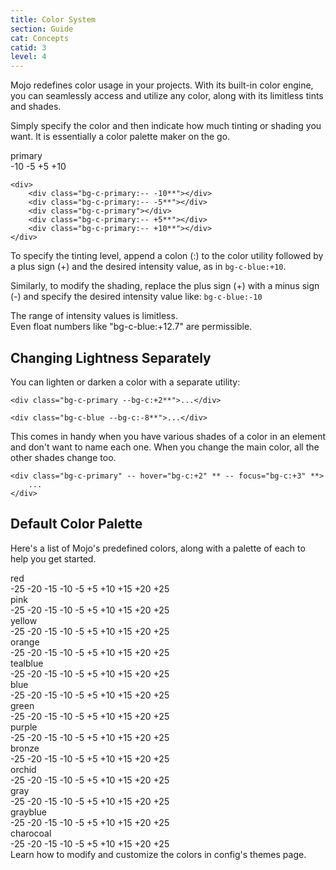 ```yaml
---
title: Color System
section: Guide
cat: Concepts
catid: 3
level: 4
---
```


Mojo redefines color usage in your projects. With its built-in color engine, you can seamlessly access and utilize any color, along with its limitless tints and shades.

Simply specify the color and then indicate how much tinting or shading you want. It is essentially a color palette maker on the go.

<utldemo abovecode="true">
    <div class="w-full overflow-auto">
        <div class="mb-2 text-a-center">primary</div>
        <div class="w-full d-flex a-items-center j-content-center gap-3" _="(> div) d-flex a-items-center flex-shrink-0 j-content-center w-12 h-12 text-c-white text-sm rounded-sm (<@media(max-width:400px) {> div}) w-8 h-8">
            <div class="bg-c-primary:-10"></div>
            <div class="bg-c-primary:-5"></div>
            <div class="bg-c-primary !rounded-full"></div>
            <div class="bg-c-primary:+5"></div>
            <div class="bg-c-primary:+10"></div>
        </div>
        <div class="mt-2 w-full d-flex a-items-center j-content-center gap-3" _="(span) w-12 d-flex a-items-center text-80 flex-shrink-0 j-content-center (<@media(max-width:400px) {span}) w-8">
            <span>-10</span>
            <span>-5</span>
            <span></span>
            <span>+5</span>
            <span>+10</span>
        </div>
    </div>

</utldemo>
<showcode lang="html">

```
<div>
    <div class="bg-c-primary:-- -10**"></div>
    <div class="bg-c-primary:-- -5**"></div>
    <div class="bg-c-primary"></div>
    <div class="bg-c-primary:-- +5**"></div>
    <div class="bg-c-primary:-- +10**"></div>
</div>
```

</showcode>

To specify the tinting level, append a colon (:) to the color utility followed by a plus sign (+) and the desired intensity value, as in `bg-c-blue:+10`.

Similarly, to modify the shading, replace the plus sign (+) with a minus sign (-) and specify the desired intensity value like: `bg-c-blue:-10`

<alert-box type="info">
  <span>
    The range of intensity values is limitless.<br> Even float numbers like <span class="text-c-blue">"bg-c-blue:+12.7"</span> are permissible.
  </span>
</alert-box>

## Changing Lightness Separately

You can lighten or darken a color with a separate utility:

<showcode lang="html">

```
<div class="bg-c-primary --bg-c:+2**">...</div>

<div class="bg-c-blue --bg-c:-8**">...</div>
```

</showcode>

This comes in handy when you have various shades of a color in an element and don't want to name each one. When you change the main color, all the other shades change too.

<showcode lang="html">

```
<div class="bg-c-primary" -- hover="bg-c:+2" ** -- focus="bg-c:+3" **>
    ...
</div>
```

</showcode>

## Default Color Palette

Here's a list of Mojo's predefined colors, along with a palette of each to help you get started.

<utldemo _="(.demo) flex-col gap-3">
    <div class="w-full overflow-auto">
        <div class="mb-2 text-a-center">red</div>
        <div class="w-full d-flex a-items-center j-content-center gap-3" _="(> div) d-flex a-items-center flex-shrink-0 j-content-center w-8 h-8 text-c-white text-sm rounded-sm (<@media(min-width:768px) {> div}) w-12 h-12 (<@media(max-width:400px) {> div}) w-6 h-6">
            <div class="bg-c-red:-25" i-sm="!d-none"></div>
            <div class="bg-c-red:-20" i-sm="!d-none"></div>
            <div class="bg-c-red:-15"></div>
            <div class="bg-c-red:-10"></div>
            <div class="bg-c-red:-5"></div>
            <div class="bg-c-red !rounded-full"></div>
            <div class="bg-c-red:+5"></div>
            <div class="bg-c-red:+10"></div>
            <div class="bg-c-red:+15"></div>
            <div class="bg-c-red:+20" i-sm="!d-none"></div>
            <div class="bg-c-red:+25" i-sm="!d-none"></div>
        </div>
        <div class="mt-2 w-full d-flex a-items-center j-content-center gap-3" _="(span) w-8 d-flex a-items-center text-80 flex-shrink-0 j-content-center (<@media(min-width:768px) {span}) w-12 (<@media(max-width:400px) {span}) w-6">
            <span i-sm="!d-none">-25</span>
            <span i-sm="!d-none">-20</span>
            <span>-15</span>
            <span>-10</span>
            <span>-5</span>
            <span></span>
            <span>+5</span>
            <span>+10</span>
            <span>+15</span>
            <span i-sm="!d-none">+20</span>
            <span i-sm="!d-none">+25</span>
        </div>
    </div> 
    <div class="w-full overflow-auto">
        <div class="mb-2 text-a-center">pink</div>
        <div class="w-full d-flex a-items-center j-content-center gap-3" _="(> div) d-flex a-items-center flex-shrink-0 j-content-center w-8 h-8 text-c-white text-sm rounded-sm (<@media(min-width:768px) {> div}) w-12 h-12 (<@media(max-width:400px) {> div}) w-6 h-6">
            <div class="bg-c-pink:-25" i-sm="!d-none"></div>
            <div class="bg-c-pink:-20" i-sm="!d-none"></div>
            <div class="bg-c-pink:-15"></div>
            <div class="bg-c-pink:-10"></div>
            <div class="bg-c-pink:-5"></div>
            <div class="bg-c-pink !rounded-full"></div>
            <div class="bg-c-pink:+5"></div>
            <div class="bg-c-pink:+10"></div>
            <div class="bg-c-pink:+15"></div>
            <div class="bg-c-pink:+20" i-sm="!d-none"></div>
            <div class="bg-c-pink:+25" i-sm="!d-none"></div>
        </div>
        <div class="mt-2 w-full d-flex a-items-center j-content-center gap-3" _="(span) w-8 d-flex a-items-center text-80 flex-shrink-0 j-content-center (<@media(min-width:768px) {span}) w-12 (<@media(max-width:400px) {span}) w-6">
            <span i-sm="!d-none">-25</span>
            <span i-sm="!d-none">-20</span>
            <span>-15</span>
            <span>-10</span>
            <span>-5</span>
            <span></span>
            <span>+5</span>
            <span>+10</span>
            <span>+15</span>
            <span i-sm="!d-none">+20</span>
            <span i-sm="!d-none">+25</span>
        </div>
    </div>  
    <div class="w-full overflow-auto">
        <div class="mb-2 text-a-center">yellow</div>
        <div class="w-full d-flex a-items-center j-content-center gap-3" _="(> div) d-flex a-items-center flex-shrink-0 j-content-center w-8 h-8 text-c-white text-sm rounded-sm (<@media(min-width:768px) {> div}) w-12 h-12 (<@media(max-width:400px) {> div}) w-6 h-6">
            <div class="bg-c-yellow:-25" i-sm="!d-none"></div>
            <div class="bg-c-yellow:-20" i-sm="!d-none"></div>
            <div class="bg-c-yellow:-15"></div>
            <div class="bg-c-yellow:-10"></div>
            <div class="bg-c-yellow:-5"></div>
            <div class="bg-c-yellow !rounded-full"></div>
            <div class="bg-c-yellow:+5"></div>
            <div class="bg-c-yellow:+10"></div>
            <div class="bg-c-yellow:+15"></div>
            <div class="bg-c-yellow:+20" i-sm="!d-none"></div>
            <div class="bg-c-yellow:+25" i-sm="!d-none"></div>
        </div>
        <div class="mt-2 w-full d-flex a-items-center j-content-center gap-3" _="(span) w-8 d-flex a-items-center text-80 flex-shrink-0 j-content-center (<@media(min-width:768px) {span}) w-12 (<@media(max-width:400px) {span}) w-6">
            <span i-sm="!d-none">-25</span>
            <span i-sm="!d-none">-20</span>
            <span>-15</span>
            <span>-10</span>
            <span>-5</span>
            <span></span>
            <span>+5</span>
            <span>+10</span>
            <span>+15</span>
            <span i-sm="!d-none">+20</span>
            <span i-sm="!d-none">+25</span>
        </div>
    </div>
    <div class="w-full overflow-auto">
        <div class="mb-2 text-a-center">orange</div>
        <div class="w-full d-flex a-items-center j-content-center gap-3" _="(> div) d-flex a-items-center flex-shrink-0 j-content-center w-8 h-8 text-c-white text-sm rounded-sm (<@media(min-width:768px) {> div}) w-12 h-12 (<@media(max-width:400px) {> div}) w-6 h-6">
            <div class="bg-c-orange:-25" i-sm="!d-none"></div>
            <div class="bg-c-orange:-20" i-sm="!d-none"></div>
            <div class="bg-c-orange:-15"></div>
            <div class="bg-c-orange:-10"></div>
            <div class="bg-c-orange:-5"></div>
            <div class="bg-c-orange !rounded-full"></div>
            <div class="bg-c-orange:+5"></div>
            <div class="bg-c-orange:+10"></div>
            <div class="bg-c-orange:+15"></div>
            <div class="bg-c-orange:+20" i-sm="!d-none"></div>
            <div class="bg-c-orange:+25" i-sm="!d-none"></div>
        </div>
        <div class="mt-2 w-full d-flex a-items-center j-content-center gap-3" _="(span) w-8 d-flex a-items-center text-80 flex-shrink-0 j-content-center (<@media(min-width:768px) {span}) w-12 (<@media(max-width:400px) {span}) w-6">
            <span i-sm="!d-none">-25</span>
            <span i-sm="!d-none">-20</span>
            <span>-15</span>
            <span>-10</span>
            <span>-5</span>
            <span></span>
            <span>+5</span>
            <span>+10</span>
            <span>+15</span>
            <span i-sm="!d-none">+20</span>
            <span i-sm="!d-none">+25</span>
        </div>
    </div> 
    <div class="w-full overflow-auto">
        <div class="mb-2 text-a-center">tealblue</div>
        <div class="w-full d-flex a-items-center j-content-center gap-3" _="(> div) d-flex a-items-center flex-shrink-0 j-content-center w-8 h-8 text-c-white text-sm rounded-sm (<@media(min-width:768px) {> div}) w-12 h-12 (<@media(max-width:400px) {> div}) w-6 h-6">
            <div class="bg-c-tealblue:-25" i-sm="!d-none"></div>
            <div class="bg-c-tealblue:-20" i-sm="!d-none"></div>
            <div class="bg-c-tealblue:-15"></div>
            <div class="bg-c-tealblue:-10"></div>
            <div class="bg-c-tealblue:-5"></div>
            <div class="bg-c-tealblue !rounded-full"></div>
            <div class="bg-c-tealblue:+5"></div>
            <div class="bg-c-tealblue:+10"></div>
            <div class="bg-c-tealblue:+15"></div>
            <div class="bg-c-tealblue:+20" i-sm="!d-none"></div>
            <div class="bg-c-tealblue:+25" i-sm="!d-none"></div>
        </div>
        <div class="mt-2 w-full d-flex a-items-center j-content-center gap-3" _="(span) w-8 d-flex a-items-center text-80 flex-shrink-0 j-content-center (<@media(min-width:768px) {span}) w-12 (<@media(max-width:400px) {span}) w-6">
            <span i-sm="!d-none">-25</span>
            <span i-sm="!d-none">-20</span>
            <span>-15</span>
            <span>-10</span>
            <span>-5</span>
            <span></span>
            <span>+5</span>
            <span>+10</span>
            <span>+15</span>
            <span i-sm="!d-none">+20</span>
            <span i-sm="!d-none">+25</span>
        </div>
    </div>     
    <div class="w-full overflow-auto">
        <div class="mb-2 text-a-center">blue</div>
        <div class="w-full d-flex a-items-center j-content-center gap-3" _="(> div) d-flex a-items-center flex-shrink-0 j-content-center w-8 h-8 text-c-white text-sm rounded-sm (<@media(min-width:768px) {> div}) w-12 h-12 (<@media(max-width:400px) {> div}) w-6 h-6">
            <div class="bg-c-blue:-25" i-sm="!d-none"></div>
            <div class="bg-c-blue:-20" i-sm="!d-none"></div>
            <div class="bg-c-blue:-15"></div>
            <div class="bg-c-blue:-10"></div>
            <div class="bg-c-blue:-5"></div>
            <div class="bg-c-blue !rounded-full"></div>
            <div class="bg-c-blue:+5"></div>
            <div class="bg-c-blue:+10"></div>
            <div class="bg-c-blue:+15"></div>
            <div class="bg-c-blue:+20" i-sm="!d-none"></div>
            <div class="bg-c-blue:+25" i-sm="!d-none"></div>
        </div>
        <div class="mt-2 w-full d-flex a-items-center j-content-center gap-3" _="(span) w-8 d-flex a-items-center text-80 flex-shrink-0 j-content-center (<@media(min-width:768px) {span}) w-12 (<@media(max-width:400px) {span}) w-6">
            <span i-sm="!d-none">-25</span>
            <span i-sm="!d-none">-20</span>
            <span>-15</span>
            <span>-10</span>
            <span>-5</span>
            <span></span>
            <span>+5</span>
            <span>+10</span>
            <span>+15</span>
            <span i-sm="!d-none">+20</span>
            <span i-sm="!d-none">+25</span>
        </div>
    </div> 
    <div class="w-full overflow-auto">
        <div class="mb-2 text-a-center">green</div>
        <div class="w-full d-flex a-items-center j-content-center gap-3" _="(> div) d-flex a-items-center flex-shrink-0 j-content-center w-8 h-8 text-c-white text-sm rounded-sm (<@media(min-width:768px) {> div}) w-12 h-12 (<@media(max-width:400px) {> div}) w-6 h-6">
            <div class="bg-c-green:-25" i-sm="!d-none"></div>
            <div class="bg-c-green:-20" i-sm="!d-none"></div>
            <div class="bg-c-green:-15"></div>
            <div class="bg-c-green:-10"></div>
            <div class="bg-c-green:-5"></div>
            <div class="bg-c-green !rounded-full"></div>
            <div class="bg-c-green:+5"></div>
            <div class="bg-c-green:+10"></div>
            <div class="bg-c-green:+15"></div>
            <div class="bg-c-green:+20" i-sm="!d-none"></div>
            <div class="bg-c-green:+25" i-sm="!d-none"></div>
        </div>
        <div class="mt-2 w-full d-flex a-items-center j-content-center gap-3" _="(span) w-8 d-flex a-items-center text-80 flex-shrink-0 j-content-center (<@media(min-width:768px) {span}) w-12 (<@media(max-width:400px) {span}) w-6">
            <span i-sm="!d-none">-25</span>
            <span i-sm="!d-none">-20</span>
            <span>-15</span>
            <span>-10</span>
            <span>-5</span>
            <span></span>
            <span>+5</span>
            <span>+10</span>
            <span>+15</span>
            <span i-sm="!d-none">+20</span>
            <span i-sm="!d-none">+25</span>
        </div>
    </div> 
    <div class="w-full overflow-auto">
        <div class="mb-2 text-a-center">purple</div>
        <div class="w-full d-flex a-items-center j-content-center gap-3" _="(> div) d-flex a-items-center flex-shrink-0 j-content-center w-8 h-8 text-c-white text-sm rounded-sm (<@media(min-width:768px) {> div}) w-12 h-12 (<@media(max-width:400px) {> div}) w-6 h-6">
            <div class="bg-c-purple:-25" i-sm="!d-none"></div>
            <div class="bg-c-purple:-20" i-sm="!d-none"></div>
            <div class="bg-c-purple:-15"></div>
            <div class="bg-c-purple:-10"></div>
            <div class="bg-c-purple:-5"></div>
            <div class="bg-c-purple !rounded-full"></div>
            <div class="bg-c-purple:+5"></div>
            <div class="bg-c-purple:+10"></div>
            <div class="bg-c-purple:+15"></div>
            <div class="bg-c-purple:+20" i-sm="!d-none"></div>
            <div class="bg-c-purple:+25" i-sm="!d-none"></div>
        </div>
        <div class="mt-2 w-full d-flex a-items-center j-content-center gap-3" _="(span) w-8 d-flex a-items-center text-80 flex-shrink-0 j-content-center (<@media(min-width:768px) {span}) w-12 (<@media(max-width:400px) {span}) w-6">
            <span i-sm="!d-none">-25</span>
            <span i-sm="!d-none">-20</span>
            <span>-15</span>
            <span>-10</span>
            <span>-5</span>
            <span></span>
            <span>+5</span>
            <span>+10</span>
            <span>+15</span>
            <span i-sm="!d-none">+20</span>
            <span i-sm="!d-none">+25</span>
        </div>
    </div> 
    <div class="w-full overflow-auto">
        <div class="mb-2 text-a-center">bronze</div>
        <div class="w-full d-flex a-items-center j-content-center gap-3" _="(> div) d-flex a-items-center flex-shrink-0 j-content-center w-8 h-8 text-c-white text-sm rounded-sm (<@media(min-width:768px) {> div}) w-12 h-12 (<@media(max-width:400px) {> div}) w-6 h-6">
            <div class="bg-c-bronze:-25" i-sm="!d-none"></div>
            <div class="bg-c-bronze:-20" i-sm="!d-none"></div>
            <div class="bg-c-bronze:-15"></div>
            <div class="bg-c-bronze:-10"></div>
            <div class="bg-c-bronze:-5"></div>
            <div class="bg-c-bronze !rounded-full"></div>
            <div class="bg-c-bronze:+5"></div>
            <div class="bg-c-bronze:+10"></div>
            <div class="bg-c-bronze:+15"></div>
            <div class="bg-c-bronze:+20" i-sm="!d-none"></div>
            <div class="bg-c-bronze:+25" i-sm="!d-none"></div>
        </div>
        <div class="mt-2 w-full d-flex a-items-center j-content-center gap-3" _="(span) w-8 d-flex a-items-center text-80 flex-shrink-0 j-content-center (<@media(min-width:768px) {span}) w-12 (<@media(max-width:400px) {span}) w-6">
            <span i-sm="!d-none">-25</span>
            <span i-sm="!d-none">-20</span>
            <span>-15</span>
            <span>-10</span>
            <span>-5</span>
            <span></span>
            <span>+5</span>
            <span>+10</span>
            <span>+15</span>
            <span i-sm="!d-none">+20</span>
            <span i-sm="!d-none">+25</span>
        </div>
    </div>
    <div class="w-full overflow-auto">
        <div class="mb-2 text-a-center">orchid</div>
        <div class="w-full d-flex a-items-center j-content-center gap-3" _="(> div) d-flex a-items-center flex-shrink-0 j-content-center w-8 h-8 text-c-white text-sm rounded-sm (<@media(min-width:768px) {> div}) w-12 h-12 (<@media(max-width:400px) {> div}) w-6 h-6">
            <div class="bg-c-orchid:-25" i-sm="!d-none"></div>
            <div class="bg-c-orchid:-20" i-sm="!d-none"></div>
            <div class="bg-c-orchid:-15"></div>
            <div class="bg-c-orchid:-10"></div>
            <div class="bg-c-orchid:-5"></div>
            <div class="bg-c-orchid !rounded-full"></div>
            <div class="bg-c-orchid:+5"></div>
            <div class="bg-c-orchid:+10"></div>
            <div class="bg-c-orchid:+15"></div>
            <div class="bg-c-orchid:+20" i-sm="!d-none"></div>
            <div class="bg-c-orchid:+25" i-sm="!d-none"></div>
        </div>
        <div class="mt-2 w-full d-flex a-items-center j-content-center gap-3" _="(span) w-8 d-flex a-items-center text-80 flex-shrink-0 j-content-center (<@media(min-width:768px) {span}) w-12 (<@media(max-width:400px) {span}) w-6">
            <span i-sm="!d-none">-25</span>
            <span i-sm="!d-none">-20</span>
            <span>-15</span>
            <span>-10</span>
            <span>-5</span>
            <span></span>
            <span>+5</span>
            <span>+10</span>
            <span>+15</span>
            <span i-sm="!d-none">+20</span>
            <span i-sm="!d-none">+25</span>
        </div>
    </div>
    <div class="w-full overflow-auto">
        <div class="mb-2 text-a-center">gray</div>
        <div class="w-full d-flex a-items-center j-content-center gap-3" _="(> div) d-flex a-items-center flex-shrink-0 j-content-center w-8 h-8 text-c-white text-sm rounded-sm (<@media(min-width:768px) {> div}) w-12 h-12 (<@media(max-width:400px) {> div}) w-6 h-6">
            <div class="bg-c-gray:-25" i-sm="!d-none"></div>
            <div class="bg-c-gray:-20" i-sm="!d-none"></div>
            <div class="bg-c-gray:-15"></div>
            <div class="bg-c-gray:-10"></div>
            <div class="bg-c-gray:-5"></div>
            <div class="bg-c-gray !rounded-full"></div>
            <div class="bg-c-gray:+5"></div>
            <div class="bg-c-gray:+10"></div>
            <div class="bg-c-gray:+15"></div>
            <div class="bg-c-gray:+20" i-sm="!d-none"></div>
            <div class="bg-c-gray:+25" i-sm="!d-none"></div>
        </div>
        <div class="mt-2 w-full d-flex a-items-center j-content-center gap-3" _="(span) w-8 d-flex a-items-center text-80 flex-shrink-0 j-content-center (<@media(min-width:768px) {span}) w-12 (<@media(max-width:400px) {span}) w-6">
            <span i-sm="!d-none">-25</span>
            <span i-sm="!d-none">-20</span>
            <span>-15</span>
            <span>-10</span>
            <span>-5</span>
            <span></span>
            <span>+5</span>
            <span>+10</span>
            <span>+15</span>
            <span i-sm="!d-none">+20</span>
            <span i-sm="!d-none">+25</span>
        </div>
    </div>
    <div class="w-full overflow-auto">
        <div class="mb-2 text-a-center">grayblue</div>
        <div class="w-full d-flex a-items-center j-content-center gap-3" _="(> div) d-flex a-items-center flex-shrink-0 j-content-center w-8 h-8 text-c-white text-sm rounded-sm (<@media(min-width:768px) {> div}) w-12 h-12 (<@media(max-width:400px) {> div}) w-6 h-6">
            <div class="bg-c-grayblue:-25" i-sm="!d-none"></div>
            <div class="bg-c-grayblue:-20" i-sm="!d-none"></div>
            <div class="bg-c-grayblue:-15"></div>
            <div class="bg-c-grayblue:-10"></div>
            <div class="bg-c-grayblue:-5"></div>
            <div class="bg-c-grayblue !rounded-full"></div>
            <div class="bg-c-grayblue:+5"></div>
            <div class="bg-c-grayblue:+10"></div>
            <div class="bg-c-grayblue:+15"></div>
            <div class="bg-c-grayblue:+20" i-sm="!d-none"></div>
            <div class="bg-c-grayblue:+25" i-sm="!d-none"></div>
        </div>
        <div class="mt-2 w-full d-flex a-items-center j-content-center gap-3" _="(span) w-8 d-flex a-items-center text-80 flex-shrink-0 j-content-center (<@media(min-width:768px) {span}) w-12 (<@media(max-width:400px) {span}) w-6">
            <span i-sm="!d-none">-25</span>
            <span i-sm="!d-none">-20</span>
            <span>-15</span>
            <span>-10</span>
            <span>-5</span>
            <span></span>
            <span>+5</span>
            <span>+10</span>
            <span>+15</span>
            <span i-sm="!d-none">+20</span>
            <span i-sm="!d-none">+25</span>
        </div>
    </div>
    <div class="w-full overflow-auto">
        <div class="mb-2 text-a-center">charocoal</div>
        <div class="w-full d-flex a-items-center j-content-center gap-3" _="(> div) d-flex a-items-center flex-shrink-0 j-content-center w-8 h-8 text-c-white text-sm rounded-sm (<@media(min-width:768px) {> div}) w-12 h-12 (<@media(max-width:400px) {> div}) w-6 h-6">
            <div class="bg-c-charocoal:-25" i-sm="!d-none"></div>
            <div class="bg-c-charocoal:-20" i-sm="!d-none"></div>
            <div class="bg-c-charocoal:-15"></div>
            <div class="bg-c-charocoal:-10"></div>
            <div class="bg-c-charocoal:-5"></div>
            <div class="bg-c-charocoal !rounded-full"></div>
            <div class="bg-c-charocoal:+5"></div>
            <div class="bg-c-charocoal:+10"></div>
            <div class="bg-c-charocoal:+15"></div>
            <div class="bg-c-charocoal:+20" i-sm="!d-none"></div>
            <div class="bg-c-charocoal:+25" i-sm="!d-none"></div>
        </div>
        <div class="mt-2 w-full d-flex a-items-center j-content-center gap-3" _="(span) w-8 d-flex a-items-center text-80 flex-shrink-0 j-content-center (<@media(min-width:768px) {span}) w-12 (<@media(max-width:400px) {span}) w-6">
            <span i-sm="!d-none">-25</span>
            <span i-sm="!d-none">-20</span>
            <span>-15</span>
            <span>-10</span>
            <span>-5</span>
            <span></span>
            <span>+5</span>
            <span>+10</span>
            <span>+15</span>
            <span i-sm="!d-none">+20</span>
            <span i-sm="!d-none">+25</span>
        </div>
    </div>                                                             
</utldemo>
<div class="text-sm -mt-3 mb-12"><span class="bg-c-body:+20 px-3 py-0.5 rounded-full" i-md="d-block py-4 px-5" dim="bg-c-body:-2" blackout="bg-c-body:+3">Learn how to modify and customize the colors in <nuxt-link to="/docs/config/themes" class="z-1">config's themes page</nuxt-link>.</span></div>
